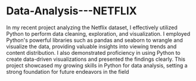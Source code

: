 # Data-Analysis---NETFLIX

In my recent project analyzing the Netflix dataset, I effectively utilized Python to perform data cleaning, exploration, and visualization. I employed Python's powerful libraries such as pandas and seaborn to wrangle and visualize the data, providing valuable insights into viewing trends and content distribution. I also demonstrated proficiency in using Python to create data-driven visualizations and presented the findings clearly. This project showcased my growing skills in Python for data analysis, setting a strong foundation for future endeavors in the field
